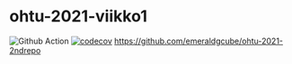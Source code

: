 # ohtu-2021-viikko1
![Github Action](https://github.com/emeraldgcube/ohtu-2021-viikko1/workflows/CI/badge.svg)
[![codecov](https://codecov.io/gh/emeraldgcube/ohtu-2021-viikko1/branch/main/graph/badge.svg?token=UM7BM539CJ)](https://codecov.io/gh/emeraldgcube/ohtu-2021-viikko1)
https://github.com/emeraldgcube/ohtu-2021-2ndrepo
